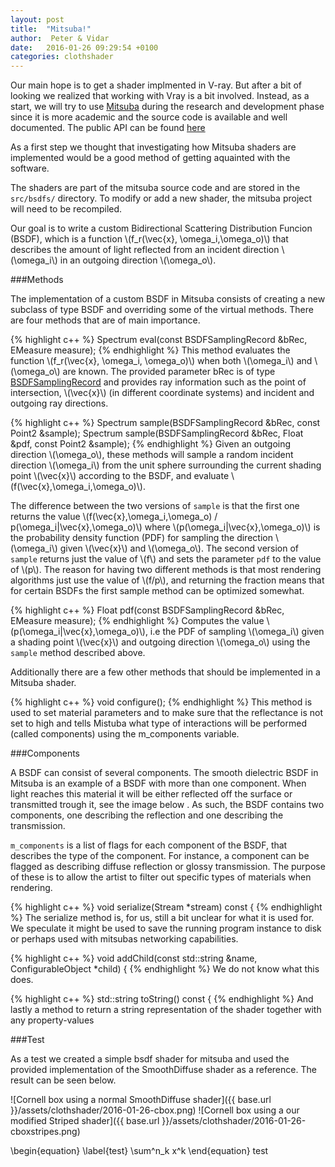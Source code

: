 ```yaml
---
layout: post
title:  "Mitsuba!"
author:  Peter & Vidar
date:   2016-01-26 09:29:54 +0100
categories: clothshader
---
```


Our main hope is to get a shader implmented in V-ray. But after a bit of looking  we realized that working with Vray is a bit involved. Instead, as a start, we will try to use [Mitsuba][mitsuba] during the research and development phase since it is more academic and the source code is available and well documented. The public API can be found [here][mitsuba-api]

As a first step we thought that investigating how Mitsuba shaders are implemented would be a good method of getting aquainted with the software. 

The shaders are part of the mitsuba source code and are stored in the `src/bsdfs/` directory. To modify or add a new shader, the mitsuba project will need to be recompiled.

Our goal is to write a custom Bidirectional Scattering Distribution Funcion (BSDF), which is a function \\(f_r(\vec{x}, \omega_i,\omega_o)\\) that describes the amount of light reflected from an incident direction \\(\omega_i\\) in an outgoing direction \\(\omega_o\\).

###Methods

The implementation of a custom BSDF in Mitsuba consists of creating a new subclass of type BSDF and overriding some of the virtual methods. 
There are four methods that are of main importance. 

{% highlight c++ %}
Spectrum eval(const BSDFSamplingRecord &bRec, EMeasure measure);
{% endhighlight %}
This method evaluates the function \\(f_r(\vec{x}, \omega_i, \omega_o)\\) when both \\(\omega_i\\) and \\(\omega_o\\) are known. The provided parameter bRec is of type [BSDFSamplingRecord][BSDFSamplingRecord] and provides ray information such as the point of intersection, \\(\vec{x}\\) (in different coordinate systems) and incident and outgoing ray directions.

{% highlight c++ %}
Spectrum sample(BSDFSamplingRecord &bRec, const Point2 &sample);
Spectrum sample(BSDFSamplingRecord &bRec, Float &pdf, const Point2 &sample);
{% endhighlight %}
Given an outgoing direction \\(\omega_o\\), these methods will sample a random incident direction \\(\omega_i\\) from the unit sphere surrounding the current shading point \\(\vec{x}\\) according to the BSDF, and evaluate \\(f(\vec{x},\omega_i,\omega_o)\\).

The difference between the two versions of `sample` is that the first one returns the value \\(f(\vec{x},\omega_i,\omega_o) / p(\omega_i|\vec{x},\omega_o)\\) where \\(p(\omega_i|\vec{x},\omega_o)\\) is the probability density function (PDF) for sampling the direction \\(\omega_i\\) given \\(\vec{x}\\) and \\(\omega_o\\). The second version of `sample` returns just the value of \\(f\\) and sets the parameter `pdf` to the value of \\(p\\).
The reason for having two different methods is that most rendering algorithms just use the value of \\(f/p\\), and returning the fraction means that for certain BSDFs the first sample method can be optimized somewhat.

{% highlight c++ %}
Float pdf(const BSDFSamplingRecord &bRec, EMeasure measure);
{% endhighlight %}
Computes the value \\(p(\omega_i\|\vec{x},\omega_o)\\), i.e the PDF of sampling \\(\omega_i\\) given a shading point \\(\vec{x}\\) and outgoing direction \\(\omega_o\\) using the `sample` method described above.


Additionally there are a few other methods that should be implemented in a Mitsuba shader.

{% highlight c++ %}
void configure();
{% endhighlight %}
This method is used to set material parameters and to make sure that the reflectance is not set to high and tells Mistuba what type of interactions will be performed (called components) using the m_components variable.

###Components

A BSDF can consist of several components. The smooth dielectric BSDF in Mitsuba is an example of a BSDF with more than one component. When light reaches this material it will be either reflected off the surface or transmitted trough it, see the image below . As such, the BSDF contains two components, one describing the reflection and one describing the transmission.

`m_components` is a list of flags for each component of the BSDF, that describes the type of the component.
For instance, a component can be flagged as describing diffuse reflection or glossy transmission. The purpose of these is to allow the artist to filter out specific types of materials when rendering.

{% highlight c++ %}
void serialize(Stream *stream) const {
{% endhighlight %}
The serialize method is, for us, still a bit unclear for what it is used for. We speculate it might be used to save the running program instance to disk or perhaps used with mitsubas networking capabilities.

{% highlight c++ %}
void addChild(const std::string &name, ConfigurableObject *child) {
{% endhighlight %}
We do not know what this does.

{% highlight c++ %}
std::string toString() const {
{% endhighlight %}
And lastly a method to return a string representation of the shader together with any property-values


###Test

As a test we created a simple bsdf shader for mitsuba and used the provided implementation of the SmoothDiffuse shader as a reference. The result can be seen below.

![Cornell box using a normal SmoothDiffuse shader]({{ base.url }}/assets/clothshader/2016-01-26-cbox.png)
![Cornell box using a our modified Striped shader]({{ base.url }}/assets/clothshader/2016-01-26-cboxstripes.png)


\begin{equation}
\label{test}
 \sum^n_k x^k
\end{equation} test


[mitsuba]: http://www.mitsuba-renderer.org/
[mitsuba-api]: http://www.mitsuba-renderer.org/api/
[BSDFSamplingRecord]: http://www.mitsuba-renderer.org/api/structmitsuba_1_1_b_s_d_f_sampling_record.html